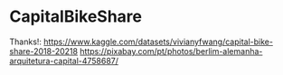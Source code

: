 # CapitalBikeShare
Thanks!:
https://www.kaggle.com/datasets/vivianyfwang/capital-bike-share-2018-20218
https://pixabay.com/pt/photos/berlim-alemanha-arquitetura-capital-4758687/